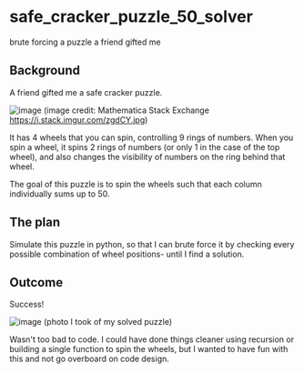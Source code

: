 # safe_cracker_puzzle_50_solver
brute forcing a puzzle a friend gifted me

## Background
A friend gifted me a safe cracker puzzle.

![image](https://user-images.githubusercontent.com/15304023/213350864-8a8a0c39-99c2-4612-b914-51bc3fbd5be7.png)
(image credit: Mathematica Stack Exchange https://i.stack.imgur.com/zgdCY.jpg)

It has 4 wheels that you can spin, controlling 9 rings of numbers. When you spin a wheel, it spins 2 rings of numbers (or only 1 in the case of the top wheel), and also changes the visibility of numbers on the ring behind that wheel.

The goal of this puzzle is to spin the wheels such that each column individually sums up to 50.

## The plan
Simulate this puzzle in python, so that I can brute force it by checking every possible combination of wheel positions- until I find a solution.

## Outcome
Success!

![image](https://user-images.githubusercontent.com/15304023/213351569-e9feb5f9-95af-4b9d-8f15-0f0c721c78ff.png)
(photo I took of my solved puzzle)

Wasn't too bad to code. I could have done things cleaner using recursion or building a single function to spin the wheels, but I wanted to have fun with this and not go overboard on code design.

